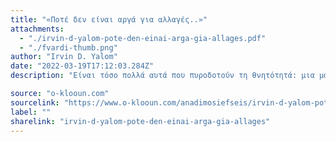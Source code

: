 ```yaml
---
title: "«Ποτέ δεν είναι αργά για αλλαγές..»"
attachments:
  - "./irvin-d-yalom-pote-den-einai-arga-gia-allages.pdf"
  - "./fvardi-thumb.png"
author: "Irvin D. Yalom"
date: "2022-03-19T17:12:03.284Z"
description: "Είναι τόσο πολλά αυτά που πυροδοτούν τη θνητότητά: μια ματιά στον καθρέφτη που δείχνει το σαγόνι μας να κρεμάει, τα μαλλιά μας ν' ασπρίζουν, τους ώμους να καμπουριάζουν."

source: "o-klooun.com"
sourcelink: "https://www.o-klooun.com/anadimosiefseis/irvin-d-yalom-pote-den-einai-arga-gia-allages?fbclid=IwAR2tHLlnoW76JaOTMVqMHAlsk8b_ZeuP9vrSEw1nbpjWWr-cXhmvnOEFSgo"
label: ""
sharelink: "irvin-d-yalom-pote-den-einai-arga-gia-allages"
---
```

